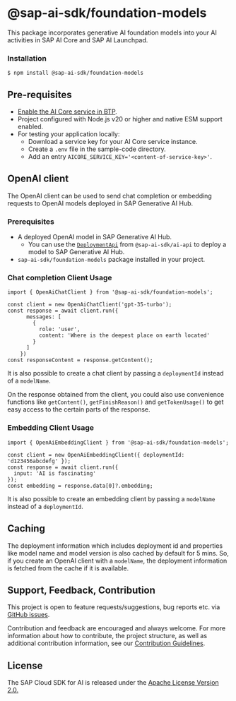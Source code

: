 # @sap-ai-sdk/foundation-models

This package incorporates generative AI foundation models into your AI activities in SAP AI Core and SAP AI Launchpad.

### Installation

```
$ npm install @sap-ai-sdk/foundation-models
```

## Pre-requisites

- [Enable the AI Core service in BTP](https://help.sap.com/docs/sap-ai-core/sap-ai-core-service-guide/initial-setup).
- Project configured with Node.js v20 or higher and native ESM support enabled.
- For testing your application locally:
  - Download a service key for your AI Core service instance.
  - Create a `.env` file in the sample-code directory.
  - Add an entry `AICORE_SERVICE_KEY='<content-of-service-key>'`.

## OpenAI client

The OpenAI client can be used to send chat completion or embedding requests to OpenAI models deployed in SAP Generative AI Hub.

### Prerequisites

- A deployed OpenAI model in SAP Generative AI Hub.
  - You can use the [`DeploymentApi`](../ai-api/README.md#deploymentapi) from `@sap-ai-sdk/ai-api` to deploy a model to SAP Generative AI Hub.
- `sap-ai-sdk/foundation-models` package installed in your project.

### Chat completion Client Usage

```TS
import { OpenAiChatClient } from '@sap-ai-sdk/foundation-models';

const client = new OpenAiChatClient('gpt-35-turbo');
const response = await client.run({
      messages: [
        {
          role: 'user',
          content: 'Where is the deepest place on earth located'
        }
      ]
    })
const responseContent = response.getContent();
```

It is also possible to create a chat client by passing a `deploymentId` instead of a `modelName`.

On the response obtained from the client, you could also use convenience functions like `getContent()`, `getFinishReason()` and `getTokenUsage()` to get easy access to the certain parts of the response.

### Embedding Client Usage

```TS
import { OpenAiEmbeddingClient } from '@sap-ai-sdk/foundation-models';

const client = new OpenAiEmbeddingClient({ deploymentId: 'd123456abcdefg' });
const response = await client.run({
  input: 'AI is fascinating'
});
const embedding = response.data[0]?.embedding;
```

It is also possible to create an embedding client by passing a `modelName` instead of a `deploymentId`.

## Caching

The deployment information which includes deployment id and properties like model name and model version is also cached by default for 5 mins. So, if you create an OpenAI client with a `modelName`, the deployment information is fetched from the cache if it is available.

## Support, Feedback, Contribution

This project is open to feature requests/suggestions, bug reports etc. via [GitHub issues](https://github.com/SAP/ai-sdk-js/issues).

Contribution and feedback are encouraged and always welcome. For more information about how to contribute, the project structure, as well as additional contribution information, see our [Contribution Guidelines](https://github.com/SAP/ai-sdk-js/blob/main/CONTRIBUTING.md).

## License

The SAP Cloud SDK for AI is released under the [Apache License Version 2.0.](http://www.apache.org/licenses/)

